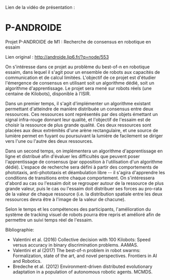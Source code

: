 Lien de la vidéo de présentation : 

# P-ANDROIDE
Projet P-ANDROIDE de M1 : Recherche de consensus en robotique en essaim

Lien original : http://androide.lip6.fr/?q=node/553

On s'intéresse dans ce projet au problème du best-of-n en robotique essaim, dans lequel il s'agit pour un ensemble de robots aux capacités de communication et de calcul limitées. L'objectif de ce projet est d'étudier l'émergence de consensus en utilisant soit un algorithme dédié, soit un algorithme d'apprentissage. Le projet sera mené sur robots réels (une centaine de Kilobots), disponible à l'ISIR.

Dans un premier temps, il s'agit d'implémenter un algorithme existant permettant d'atteindre de manière distribuée un consensus entre deux ressources. Ces ressources sont représentés par des objets émettant un signal infra-rouge donnant leur qualité, et l'objectif de l'essaim est de choisir la ressource de plus grande qualité. Ces deux ressources sont placées aux deux extrémités d'une arène rectangulaire, et une source de lumière permet en fuyant ou poursuivant la lumière de facilement se diriger vers l'une ou l'autre des deux ressources.

Dans un second temps, on implémentera un algorithme d'apprentissage en ligne et distribué afin d'évaluer les difficultés que peuvent poser l'apprentissage de consensus (par opposition à l'utilisation d'un algorithme dédié). L'espace de recherche sera défini à partir des comportements de phototaxis, anti-phototaxis et déambulation libre -- il s'agira d'apprendre les conditions de transitions entre chaque comportement. On s'intéressera d'abord au cas ou l'essaim doit se regrouper autour de la ressource de plus grande valeur, puis le cas ou l'essaim doit distribuer ses forces au pro-rata de la valeur de chaque ressource (i.e. la distribution spatiale entre les deux ressources devra être à l'image de la valeur de chacune).

Selon le temps et les compétences des participants, l'amélioration du système de tracking visuel de robots pourra être repris et amélioré afin de permettre un suivi temps réel de l'essaim.

Bibliographie:
* Valentini et al. (2016) Collective decision with 100 Kilobots: Speed versus accuracy in binary discrimination problems. AAMAS.
* Valentini et al (2017) The best-of-n problem in robot swarms: Formalization, state of the art, and novel perspectives. Frontiers in AI and Robotics.
* Bredeche et al. (2012) Environment-driven distributed evolutionary adaptation in a population of autonomous robotic agents. MCMDS.
